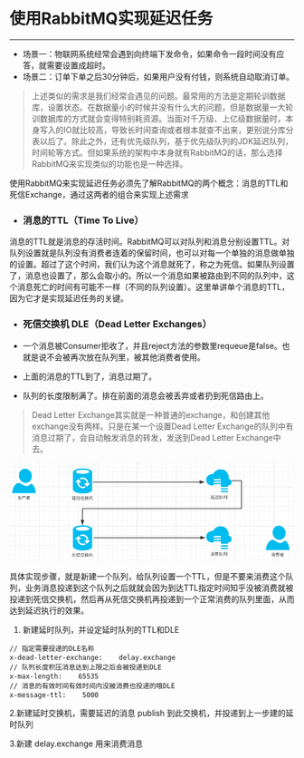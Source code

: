 # 使用RabbitMQ实现延迟任务

---

* 场景一：物联网系统经常会遇到向终端下发命令，如果命令一段时间没有应答，就需要设置成超时。
* 场景二：订单下单之后30分钟后，如果用户没有付钱，则系统自动取消订单。

> 上述类似的需求是我们经常会遇见的问题。最常用的方法是定期轮训数据库，设置状态。在数据量小的时候并没有什么大的问题，但是数据量一大轮训数据库的方式就会变得特别耗资源。当面对千万级、上亿级数据量时，本身写入的IO就比较高，导致长时间查询或者根本就查不出来，更别说分库分表以后了。除此之外，还有优先级队列，基于优先级队列的JDK延迟队列，时间轮等方式。但如果系统的架构中本身就有RabbitMQ的话，那么选择RabbitMQ来实现类似的功能也是一种选择。

使用RabbitMQ来实现延迟任务必须先了解RabbitMQ的两个概念：消息的TTL和死信Exchange，通过这两者的组合来实现上述需求

* ### 消息的TTL（Time To Live）

消息的TTL就是消息的存活时间。RabbitMQ可以对队列和消息分别设置TTL。对队列设置就是队列没有消费者连着的保留时间，也可以对每一个单独的消息做单独的设置。超过了这个时间，我们认为这个消息就死了，称之为死信。如果队列设置了，消息也设置了，那么会取小的。所以一个消息如果被路由到不同的队列中，这个消息死亡的时间有可能不一样（不同的队列设置）。这里单讲单个消息的TTL，因为它才是实现延迟任务的关键。

* ### 死信交换机 DLE（Dead Letter Exchanges）
* 一个消息被Consumer拒收了，并且reject方法的参数里requeue是false。也就是说不会被再次放在队列里，被其他消费者使用。

* 上面的消息的TTL到了，消息过期了。

* 队列的长度限制满了。排在前面的消息会被丢弃或者扔到死信路由上。

> Dead Letter Exchange其实就是一种普通的exchange，和创建其他exchange没有两样。只是在某一个设置Dead Letter Exchange的队列中有消息过期了，会自动触发消息的转发，发送到Dead Letter Exchange中去。



![](/assets/WX20180801-143518.png)



具体实现步骤，就是新建一个队列，给队列设置一个TTL，但是不要来消费这个队列，业务消息投递到这个队列之后就就会因为到达TTL指定时间知乎没被消费就被投递到死信交换机，然后再从死信交换机再投递到一个正常消费的队列里面，从而达到延迟执行的效果。

1. 新建延时队列，并设定延时队列的TTL和DLE

```
// 指定需要投递的DLE名称
x-dead-letter-exchange:    delay.exchange
// 队列长度积压消息达到上限之后会被投递到DLE
x-max-length:    65535
// 消息的有效时间有效时间内没被消费也投递的哦DLE
x-message-ttl:    5000
```

2.新建延时交换机，需要延迟的消息 publish 到此交换机，并投递到上一步建的延时队列

3.新建 delay.exchange 用来消费消息

